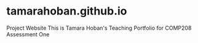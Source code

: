 # tamarahoban.github.io
Project Website 
This is Tamara Hoban's Teaching Portfolio for COMP208 Assessment One 
